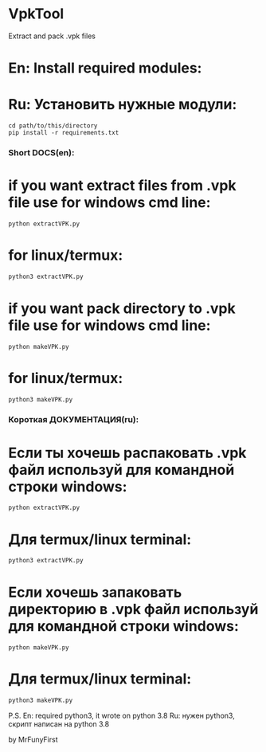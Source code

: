 # VpkTool
Extract and pack .vpk files

# En: Install required modules:
# Ru: Установить нужные модули:
```shell
cd path/to/this/directory
pip install -r requirements.txt
```
### Short DOCS(en):
# if you want extract files from .vpk file use for windows cmd line:
```shell
python extractVPK.py
```
# for linux/termux:
```bash
python3 extractVPK.py
```
# if you want pack directory to .vpk file use for windows cmd line:
```shell
python makeVPK.py
```
# for linux/termux:
```bash
python3 makeVPK.py
```

### Короткая ДОКУМЕНТАЦИЯ(ru):
# Если ты хочешь распаковать .vpk файл используй для командной строки windows:
```shell
python extractVPK.py
```
# Для termux/linux terminal:
```bash
python3 extractVPK.py
```
# Если хочешь запаковать директорию в .vpk файл используй для командной строки windows:
```shell
python makeVPK.py
```
# Для termux/linux terminal:
```bash
python3 makeVPK.py
```

P.S.
En: required python3, it wrote on python 3.8
Ru: нужен python3, скрипт написан на python 3.8


by MrFunyFirst
